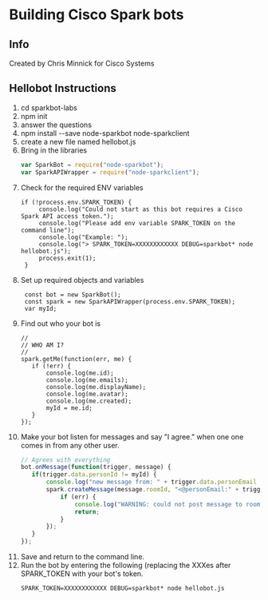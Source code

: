 # Building Cisco Spark bots
## Info
Created by Chris Minnick for Cisco Systems

## Hellobot Instructions
1. cd sparkbot-labs
2. npm init
3. answer the questions
4. npm install --save node-sparkbot node-sparkclient
5. create a new file named hellobot.js
6. Bring in the libraries
    ```javascript
    var SparkBot = require("node-sparkbot");
    var SparkAPIWrapper = require("node-sparkclient");
    ```
7. Check for the required ENV variables
    ```
    if (!process.env.SPARK_TOKEN) {
         console.log("Could not start as this bot requires a Cisco Spark API access token.");
         console.log("Please add env variable SPARK_TOKEN on the command line");
         console.log("Example: ");
         console.log("> SPARK_TOKEN=XXXXXXXXXXXX DEBUG=sparkbot* node hellobot.js");
         process.exit(1);
     }
     ```
8. Set up required objects and variables
    ```
     const bot = new SparkBot();
     const spark = new SparkAPIWrapper(process.env.SPARK_TOKEN);
     var myId;
     ```
9. Find out who your bot is
    ```
    //
    // WHO AM I?
    //
    spark.getMe(function(err, me) {
       if (!err) {
           console.log(me.id);
           console.log(me.emails);
           console.log(me.displayName);
           console.log(me.avatar);
           console.log(me.created);
           myId = me.id;
       }
    });
    ```
10. Make your bot listen for messages and say "I agree." when one 
  one comes in from any other user.
    ```javascript
    // Agrees with everything
    bot.onMessage(function(trigger, message) {
       if(trigger.data.personId != myId) {
           console.log("new message from: " + trigger.data.personEmail + ", text: " + message.text);
           spark.createMessage(message.roomId, "<@personEmail:" + trigger.data.personEmail + "> I agree.", {"markdown": true}, function (err, message) {
               if (err) {
                   console.log("WARNING: could not post message to room: " + command.message.roomId);
                   return;
               }
           });
       }
    });
    ```
11. Save and return to the command line.
12. Run the bot by entering the following (replacing the XXXes after SPARK_TOKEN with your bot's token.
    ```
    SPARK_TOKEN=XXXXXXXXXXXX DEBUG=sparkbot* node hellobot.js
    ```
